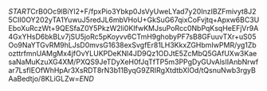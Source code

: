 $START$CrB0Oc9lBiYl2+F/fpxPio3Ybkp0JsVyUweLYad7y20InzIBZFmivyt8J25CII0OY202yTA1YuwuJ5redJL6mbVHoU+GkSuG67qixCoFvjtq+Apxw6BC3UEboXuRczWt+9QESfaZ0Y5PkzW2li0KIfwKMJsuPoRcc0NbPqKsqHeEFjVr9A4GxYHsD6bkBLv7jSU5joRc5pKoyvv6CTmH9ghobyPF7sB8GFuuvTXr+uS05Oo9NaYTGvRM9hLJsD0mvsG1638exSvgfEr81LH3KkxZGHbmIwPMR/yg1ZbozttrfmnUAMgMx4jfOvYLUKPDeKNl4JD9Qz1ODJtE5ZcMbQ5GAfUXw3KaesaNaMuKzuXG4XM/PXQS9JeTDyXeH0fJqTfTP5m3PPgDyGUvAlsIIAnbNrwfar7LsfIEOfWhHpAr3XsRDT8rN3b11ByqG9ZRIRgXtdtbXlOd/tQsnuNwb3rgyBAaBedtjo/8KLiGLZw=$END$